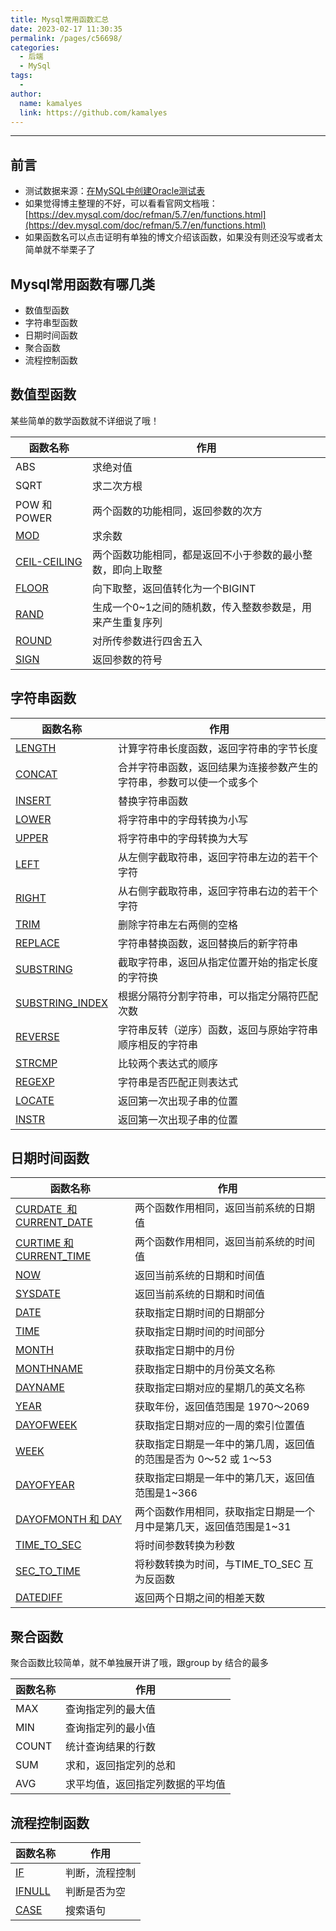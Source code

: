 ```yaml
---
title: Mysql常用函数汇总
date: 2023-02-17 11:30:35
permalink: /pages/c56698/
categories:
  - 后端
  - MySql
tags:
  - 
author: 
  name: kamalyes
  link: https://github.com/kamalyes
---
```

----
**前言**
------
* 测试数据来源：[在MySQL中创建Oracle测试表](./02.在MySQL中创建Oracle测试表.md)
*   如果觉得博主整理的不好，可以看看官网文档哦：[https://dev.mysql.com/doc/refman/5.7/en/functions.html](https://dev.mysql.com/doc/refman/5.7/en/functions.html)
*   如果函数名可以点击证明有单独的博文介绍该函数，如果没有则还没写或者太简单就不举栗子了

Mysql常用函数有哪几类
-------------

*   数值型函数
*   字符串型函数
*   日期时间函数
*   聚合函数
*   流程控制函数

数值型函数
-----

某些简单的数学函数就不详细说了哦！

| 函数名称 | 作用 |
| --- | --- |
| ABS  | 求绝对值
| SQRT |  求二次方根
| POW 和 POWER |  两个函数的功能相同，返回参数的次方
| [MOD](./20.Mysql函数之mod详解.md) |  求余数
| [CEIL-CEILING](./21.Mysql函数之ceiling详解.md) |  两个函数功能相同，都是返回不小于参数的最小整数，即向上取整
| [FLOOR](./22.Mysql函数之floor详解.md) |  向下取整，返回值转化为一个BIGINT
| [RAND](./25.Mysql函数之rand详解.md)| 生成一个0~1之间的随机数，传入整数参数是，用来产生重复序列
| [ROUND](./23.Mysql函数之round详解.md)| 对所传参数进行四舍五入
| [SIGN](./24.Mysql函数之sign详解.md) | 返回参数的符号


字符串函数
-----

| 函数名称 | 作用 |
| --- | --- |
| [LENGTH](./08.Mysql函数之length详解.md) |计算字符串长度函数，返回字符串的字节长度
| [CONCAT](./09.Mysql函数之concat详解.md) | 合并字符串函数，返回结果为连接参数产生的字符串，参数可以使一个或多个
| [INSERT](./19.Mysql函数之insert详解.md)| 替换字符串函数
| [LOWER](./15.Mysql函数之lower详解.md) | 将字符串中的字母转换为小写
| [UPPER](./16.Mysql函数之upper详解.md) | 将字符串中的字母转换为大写
| [LEFT](./13.Mysql函数之left详解.md) | 从左侧字截取符串，返回字符串左边的若干个字符
| [RIGHT](./14.Mysql函数之right详解.md) | 从右侧字截取符串，返回字符串右边的若干个字符
| [TRIM](./12.Mysql函数之trim详解.md) | 删除字符串左右两侧的空格
| [REPLACE](./07.Mysql函数之replace详解.md) | 字符串替换函数，返回替换后的新字符串
| [SUBSTRING](./06.Mysql函数之substring详解.md) | 截取字符串，返回从指定位置开始的指定长度的字符换
| [SUBSTRING_INDEX](./43.Mysql函数之substring_index详解.md) | 根据分隔符分割字符串，可以指定分隔符匹配次数
| [REVERSE](./10.Mysql函数之reverse详解.md) | 字符串反转（逆序）函数，返回与原始字符串顺序相反的字符串
| [STRCMP](./11.Mysql函数之strcmp详解.md) | 比较两个表达式的顺序
| [REGEXP](./83.Mysql之regexp详解.md) | 字符串是否匹配正则表达式 
| [LOCATE](./17.Mysql函数之locate详解.md) | 返回第一次出现子串的位置
| [INSTR](./18.Mysql函数之instr详解.md) | 返回第一次出现子串的位置 |

日期时间函数
------

| 函数名称 | 作用 |
| --- | --- |
| [CURDATE 和 CURRENT_DATE](../27.Mysql函数之curtime详解.md) | 两个函数作用相同，返回当前系统的日期值
| [CURTIME 和 CURRENT_TIME](../27.Mysql函数之curtime详解.md) | 两个函数作用相同，返回当前系统的时间值
| [NOW](../28.Mysql函数之now详解.md) | 返回当前系统的日期和时间值
| [SYSDATE](../30.Mysql函数之sysdate详解.md) | 返回当前系统的日期和时间值
| [DATE](../39.Mysql函数之date详解.md) | 获取指定日期时间的日期部分
| [TIME](../40.Mysql函数之time详解.md) | 获取指定日期时间的时间部分
| [MONTH](./31.Mysql函数之month详解.md) | 获取指定日期中的月份
| [MONTHNAME](./37.Mysql函数之monthname详解.md) | 获取指定日期中的月份英文名称
| [DAYNAME](./38.Mysql函数之dayname详解.md) | 获取指定曰期对应的星期几的英文名称
| [YEAR](./36.Mysql函数之year详解.md) | 获取年份，返回值范围是 1970〜2069
| [DAYOFWEEK](./32.Mysql函数之dayofweek详解.md) | 获取指定日期对应的一周的索引位置值
| [WEEK](./35.Mysql函数之week详解.md) | 获取指定日期是一年中的第几周，返回值的范围是否为 0〜52 或 1〜53
| [DAYOFYEAR](./33.Mysql函数之dayofyear详解.md) | 获取指定曰期是一年中的第几天，返回值范围是1~366
| [DAYOFMONTH 和 DAY](./34.Mysql函数之dayofmonth详解.md) | 两个函数作用相同，获取指定日期是一个月中是第几天，返回值范围是1~31
| [TIME_TO_SEC](./41.Mysql函数之time_to_sec详解.md) | 将时间参数转换为秒数
| [SEC_TO_TIME](./42.Mysql函数之sec_to_time详解.md) | 将秒数转换为时间，与TIME_TO_SEC 互为反函数
| [DATEDIFF](./29.Mysql函数之datediff详解.md) | 返回两个日期之间的相差天数

聚合函数
----

聚合函数比较简单，就不单独展开讲了哦，跟group by 结合的最多

| 函数名称 | 作用 |
| --- | --- |
| MAX | 查询指定列的最大值
| MIN | 查询指定列的最小值
| COUNT | 统计查询结果的行数
| SUM | 求和，返回指定列的总和
| AVG | 求平均值，返回指定列数据的平均值

流程控制函数
------

| 函数名称 | 作用 |
| --- | --- |
| [IF](./03.Mysql函数之if详解.md) | 判断，流程控制
| [IFNULL](./04.Mysql函数之ifnull详解.md) | 判断是否为空
| [CASE](./05.Mysql函数之case详解.md) | 搜索语句
